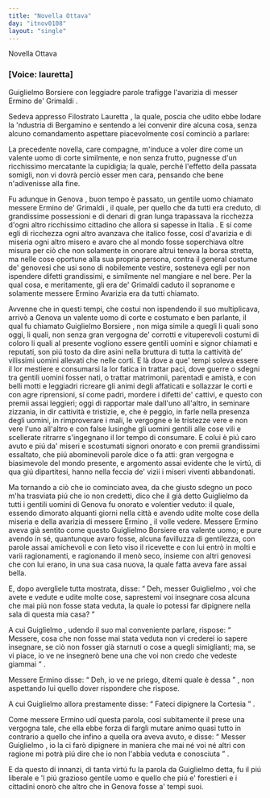 ```yaml
---
title: "Novella Ottava"
day: "itnov0108"
layout: "single"
---
```

<html>
 <head>
 </head>
 <body>
  <div id="nov0108" type="novella" who="lauretta">
   <head>
    Novella Ottava
   </head>
   <p>
    <h3>
     [Voice: lauretta]
    </h3>
   </p>
   <argument>
    <p>
     <milestone id="p01080001"/>
     <name persref="guiglielmoborsiere" type="person">
      Guiglielmo Borsiere
     </name>
     con leggiadre parole trafigge l'avarizia di messer
     <name persref="erminogrimaldi" type="person">
      Ermino de' Grimaldi
     </name>
     .
    </p>
   </argument>
   <div3 type="commentary" who="author">
    <p>
     <milestone id="p01080002"/>
     Sedeva appresso
     <name persref="filostrato" type="person">
      Filostrato
     </name>
     <name persref="lauretta" type="person">
      Lauretta
     </name>
     , la quale, poscia che udito ebbe lodare la 'ndustria di
     <name persref="bergamino" type="person">
      Bergamino
     </name>
     e sentendo a lei convenir dire alcuna cosa, senza alcuno comandamento aspettare piacevolmente cos&iacute; cominci&ograve; a parlare:
    </p>
   </div3>
   <div3 type="commentary" who="lauretta">
    <p>
     <milestone id="p01080003"/>
     La precedente novella, care compagne, m'induce a voler dire come un valente uomo di corte similmente, e non senza frutto, pugnesse d'un ricchissimo mercatante la cupidigia; la quale, perch&eacute; l'effetto della passata somigli, non vi dovr&agrave; perci&ograve; esser men cara, pensando che bene n'adivenisse alla fine.
    </p>
   </div3>
   <p>
    <milestone id="p01080004"/>
    Fu adunque in
    <name placeref="genova" type="place">
     Genova
    </name>
    , buon tempo &egrave; passato, un gentile uomo chiamato messere
    <name persref="erminogrimaldi" type="person">
     Ermino de' Grimaldi
    </name>
    , il quale, per quello che da tutti era creduto, di grandissime possessioni e di denari di gran lunga trapassava la ricchezza d'ogni altro ricchissimo cittadino che allora si sapesse in
    <name placeref="italia" type="place">
     Italia
    </name>
    .
    <milestone id="p01080005"/>
    E s&iacute; come egli di ricchezza ogni altro avanzava che italico fosse, cos&iacute; d'avarizia e di miseria ogni altro misero e avaro che al mondo fosse soperchiava oltre misura per ci&ograve; che non solamente in onorare altrui teneva la borsa stretta, ma nelle cose oportune alla sua propria persona, contra il general costume de' genovesi che usi sono di nobilemente vestire, sosteneva egli per non ispendere difetti grandissimi, e similmente nel mangiare e nel bere.
    <milestone id="p01080006"/>
    Per la qual cosa, e meritamente, gli era de' Grimaldi caduto il sopranome e solamente messere
    <name persref="erminogrimaldi" type="person">
     Ermino Avarizia
    </name>
    era da tutti chiamato.
   </p>
   <p>
    <milestone id="p01080007"/>
    Avvenne che in questi tempi, che costui non ispendendo il suo multiplicava, arriv&ograve; a
    <name placeref="genova" type="place">
     Genova
    </name>
    un valente uomo di corte e costumato e ben parlante, il qual fu chiamato
    <name persref="guiglielmoborsiere" type="person">
     Guiglielmo Borsiere
    </name>
    , non miga simile a quegli li quali sono oggi, li quali, non senza gran vergogna de' corrotti e vituperevoli costumi di coloro li quali al presente vogliono essere gentili uomini e signor chiamati e reputati, son pi&uacute; tosto da dire asini nella bruttura di tutta la cattivit&agrave; de' vilissimi uomini allevati che nelle corti.
    <milestone id="p01080008"/>
    E l&agrave; dove a que' tempi soleva essere il lor mestiere e consumarsi la lor fatica in trattar paci, dove guerre o sdegni tra gentili uomini fosser nati, o trattar matrimonii, parentadi e amist&agrave;, e con belli motti e leggiadri ricreare gli animi degli affaticati e sollazzar le corti e con agre riprensioni, s&iacute; come padri, mordere i difetti de' cattivi, e questo con premii assai leggieri;
    <milestone id="p01080009"/>
    oggi di rapportar male dall'uno all'altro, in seminare zizzania, in dir cattivit&agrave; e tristizie, e, che &egrave; peggio, in farle nella presenza degli uomini, in rimproverare i mali, le vergogne e le tristezze vere e non vere l'uno all'altro e con false lusinghe gli uomini gentili alle cose vili e scellerate ritrarre s'ingegnano il lor tempo di consumare.
    <milestone id="p01080010"/>
    E colui &egrave; pi&uacute; caro avuto e pi&uacute; da' miseri e scostumati signori onorato e con premii grandissimi essaltato, che pi&uacute; abominevoli parole dice o fa atti: gran vergogna e biasimevole del mondo presente, e argomento assai evidente che le virt&uacute;, di qua gi&uacute; dipartitesi, hanno nella feccia de' vizii i miseri viventi abbandonati.
   </p>
   <p>
    <milestone id="p01080011"/>
    Ma tornando a ci&ograve; che io cominciato avea, da che giusto sdegno un poco m'ha trasviata pi&uacute; che io non credetti, dico che il gi&agrave; detto
    <name persref="guiglielmoborsiere" type="person">
     Guiglielmo
    </name>
    da tutti i gentili uomini di
    <name placeref="genova" type="place">
     Genova
    </name>
    fu onorato e volentier veduto: il quale, essendo dimorato alquanti giorni nella citt&agrave; e avendo udite molte cose della miseria e della avarizia di
    <name persref="erminogrimaldi" type="person">
     messere Ermino
    </name>
    , il volle vedere.
    <milestone id="p01080012"/>
    <name persref="erminogrimaldi" type="person">
     Messere Ermino
    </name>
    aveva gi&agrave; sentito come questo
    <name persref="guiglielmoborsiere" type="person">
     Guiglielmo Borsiere
    </name>
    era valente uomo; e pure avendo in s&eacute;, quantunque avaro fosse, alcuna favilluzza di gentilezza, con parole assai amichevoli e con lieto viso il ricevette e con lui entr&ograve; in molti e varii ragionamenti, e ragionando il men&ograve; seco, insieme con altri genovesi che con lui erano, in una sua casa nuova, la quale fatta aveva fare assai bella.
   </p>
   <p>
    <milestone id="p01080013"/>
    E, dopo avergliele tutta mostrata, disse:
    <q direct="unspecified" who="erminogrimaldi">
     Deh,
     <name persref="guiglielmoborsiere" type="person">
      messer Guiglielmo
     </name>
     , voi che avete e vedute e udite molte cose, saprestemi voi insegnare cosa alcuna che mai pi&uacute; non fosse stata veduta, la quale io potessi far dipignere nella sala di questa mia casa?
    </q>
   </p>
   <p>
    <milestone id="p01080014"/>
    A cui
    <name persref="guiglielmoborsiere" type="person">
     Guiglielmo
    </name>
    , udendo il suo mal conveniente parlare, rispose:
    <q direct="unspecified" who="guiglielmoborsiere">
     Messere, cosa che non fosse mai stata veduta non vi crederei io sapere insegnare, se ci&ograve; non fosser gi&agrave; starnuti o cose a quegli simiglianti; ma, se vi piace, io ve ne insegner&ograve; bene una che voi non credo che vedeste giammai
    </q>
    .
   </p>
   <p>
    <milestone id="p01080015"/>
    Messere
    <name persref="erminogrimaldi" type="person">
     Ermino
    </name>
    disse:
    <q direct="unspecified" who="erminogrimaldi">
     Deh, io ve ne priego, ditemi quale &egrave; dessa
    </q>
    , non aspettando lui quello dover rispondere che rispose.
   </p>
   <p>
    <milestone id="p01080016"/>
    A cui
    <name persref="guiglielmoborsiere" type="person">
     Guiglielmo
    </name>
    allora prestamente disse:
    <q direct="unspecified" who="guiglielmoborsiere">
     Fateci dipignere la Cortesia
    </q>
    .
   </p>
   <p>
    <milestone id="p01080017"/>
    Come messere
    <name persref="erminogrimaldi" type="person">
     Ermino
    </name>
    ud&iacute; questa parola, cos&iacute; subitamente il prese una vergogna tale, che ella ebbe forza di fargli mutare animo quasi tutto in contrario a quello che infino a quella ora aveva avuto, e disse:
    <q direct="unspecified" who="erminogrimaldi">
     Messer
     <name persref="guiglielmoborsiere" type="person">
      Guiglielmo
     </name>
     , io la ci far&ograve; dipignere in maniera che mai n&eacute; voi n&eacute; altri con ragione mi potr&agrave; pi&uacute; dire che io non l'abbia veduta e conosciuta
    </q>
    .
   </p>
   <p>
    <milestone id="p01080018"/>
    E da questo d&iacute; innanzi, di tanta virt&uacute; fu la parola da
    <name persref="guiglielmoborsiere" type="person">
     Guiglielmo
    </name>
    detta, fu il pi&uacute; liberale e 'l pi&uacute; grazioso gentile uomo e quello che pi&uacute; e' forestieri e i cittadini onor&ograve; che altro che in
    <name placeref="genova" type="place">
     Genova
    </name>
    fosse a' tempi suoi.
   </p>
  </div>
 </body>
</html>
